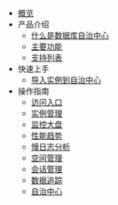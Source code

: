 
* [概览](/udac/README)
* 产品介绍
    * [什么是数据库自治中心](/udac/product/concepts)
    * [主要功能](/udac/product/features)
    * [支持列表](/udac/product/support)
* 快速上手 
    * [导入实例到自治中心](/udac/operation_guide/import-instance)
* 操作指南
    * [访问入口](/udac/operation_guide/access-entrance)
    * [实例管理](/udac/operation_guide/instance-management)
    * [监控大盘](/udac/operation_guide/monitor-dashboard-management)
    * [性能趋势](/udac/operation_guide/performance-trends)
    * [慢日志分析](/udac/operation_guide/slowlog-analyze)
    * [空间管理](/udac/operation_guide/space-manage)
    * [会话管理](/udac/operation_guide/session-management)
    * [数据追踪](/udac/operation_guide/data_trace)
    * [自治中心](/udac/operation_guide/autonomy_center)
